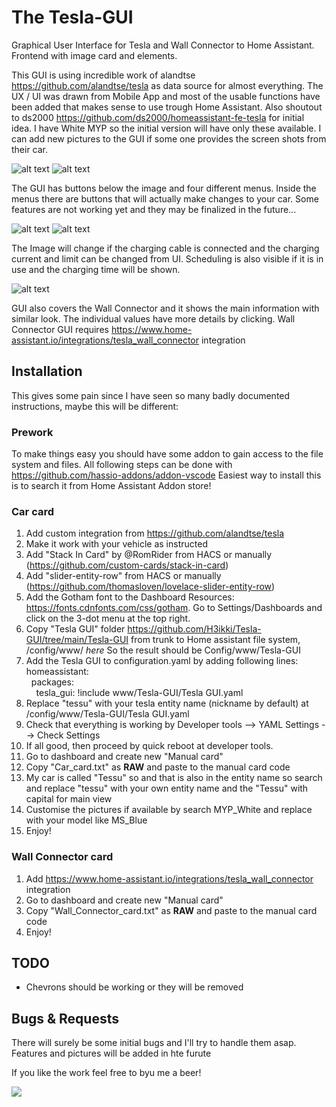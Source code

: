 # The Tesla-GUI
Graphical User Interface for Tesla and Wall Connector to Home Assistant. Frontend with image card and elements.

This GUI is using incredible work of alandtse https://github.com/alandtse/tesla as data source for almost everything. The UX / UI was drawn from Mobile App and most of the usable functions have been added that makes sense to use trough Home Assistant. Also shoutout to ds2000 https://github.com/ds2000/homeassistant-fe-tesla for initial idea. I have White MYP so the initial version will have only these available. I can add new pictures to the GUI if some one provides the screen shots from their car.

![alt text](https://github.com/H3ikki/Tesla-GUI/blob/main/Images/MainView1.png)
![alt text](https://github.com/H3ikki/Tesla-GUI/blob/main/Images/MainView2.png)

The GUI has buttons below the image and four different menus. Inside the menus there are buttons that will actually make changes to your car. Some features are not working yet and they may be finalized in the future...

![alt text](https://github.com/H3ikki/Tesla-GUI/blob/main/Images/MainView3.png)
![alt text](https://github.com/H3ikki/Tesla-GUI/blob/main/Images/MainView3_MS_Blue.png)

The Image will change if the charging cable is connected and the charging current and limit can be changed from UI. Scheduling is also visible if it is in use and the charging time will be shown.

![alt text](https://github.com/H3ikki/Tesla-GUI/blob/main/Images/ChargerView1.png)

GUI also covers the Wall Connector and it shows the main information with similar look. The individual values have more details by clicking. Wall Connector GUI requires https://www.home-assistant.io/integrations/tesla_wall_connector integration

## Installation

This gives some pain since I have seen so many badly documented instructions, maybe this will be different:

### Prework
To make things easy you should have some addon to gain access to the file system and files. All following steps can be done with https://github.com/hassio-addons/addon-vscode Easiest way to install this is to search it from Home Assistant Addon store!

### Car card
1. Add custom integration from https://github.com/alandtse/tesla
2. Make it work with your vehicle as instructed
3. Add "Stack In Card" by @RomRider from HACS or manually (https://github.com/custom-cards/stack-in-card)
4. Add "slider-entity-row" from HACS or manually (https://github.com/thomasloven/lovelace-slider-entity-row)
5. Add the Gotham font to the Dashboard Resources: https://fonts.cdnfonts.com/css/gotham. Go to Settings/Dashboards and click on the 3-dot menu at the top right.
6. Copy "Tesla GUI" folder https://github.com/H3ikki/Tesla-GUI/tree/main/Tesla-GUI from trunk to Home assistant file system, /config/www/ *here* So the result should be Config/www/Tesla-GUI
7. Add the Tesla GUI to configuration.yaml by adding following lines:<br>
homeassistant:<br>
&nbsp;&nbsp;packages:<br>
&nbsp;&nbsp;&nbsp;&nbsp;tesla_gui: !include www/Tesla-GUI/Tesla GUI.yaml<br>
8. Replace "tessu" with your tesla entity name (nickname by default) at /config/www/Tesla-GUI/Tesla GUI.yaml
9. Check that everything is working by Developer tools --> YAML Settings --> Check Settings
10. If all good, then proceed by quick reboot at developer tools.
11. Go to dashboard and create new "Manual card"
12. Copy "Car_card.txt" as **RAW** and paste to the manual card code
13. My car is called "Tessu" so and that is also in the entity name so search and replace "tessu" with your own entity name and the "Tessu" with capital for main view
14. Customise the pictures if available by search MYP_White and replace with your model like MS_Blue
15. Enjoy!

### Wall Connector card
1. Add https://www.home-assistant.io/integrations/tesla_wall_connector integration
2. Go to dashboard and create new "Manual card"
3. Copy "Wall_Connector_card.txt" as **RAW** and paste to the manual card code
4. Enjoy!

## TODO
- Chevrons should be working or they will be removed

## Bugs & Requests
There will surely be some initial bugs and I'll try to handle them asap. Features and pictures will be added in hte furute

If you like the work feel free to byu me a beer!

[![](https://www.paypalobjects.com/en_US/i/btn/btn_donateCC_LG.gif)](https://www.paypal.com/donate/?business=DQCTDKTYT5UFQ&no_recurring=0&currency_code=EUR)
